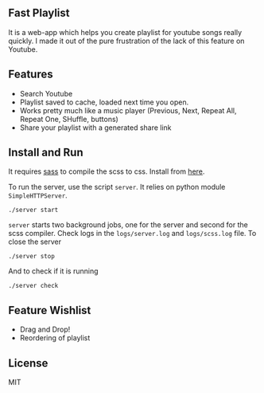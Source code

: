 Fast Playlist
-------------

It is a web-app which helps you create playlist for youtube songs really quickly.
I made it out of the pure frustration of the lack of this feature on Youtube.

Features
---------

 - Search Youtube
 - Playlist saved to cache, loaded next time you open.
 - Works pretty much like a music player (Previous, Next, Repeat All, Repeat One, SHuffle, buttons)
 - Share your playlist with a generated share link

Install and Run
---------------

It requires [sass](http://sass-lang.com) to compile the scss to css. Install from [here](http://sass-lang.com/install).

To run the server, use the script `server`. It relies on python module `SimpleHTTPServer`. 

```
./server start
```

`server` starts two background jobs, one for the server and second for the scss compiler. Check logs in the `logs/server.log` and `logs/scss.log` file. To close the server

```
./server stop
```

And to check if it is running

```
./server check
```

Feature Wishlist
---------
 - Drag and Drop!
 - Reordering of playlist

License
--------

MIT
